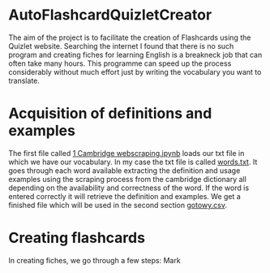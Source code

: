 # AutoFlashcardQuizletCreator

The aim of the project is to facilitate the creation of Flashcards using the Quizlet website. Searching the internet I found that there is no such program and creating fiches for learning English is a breakneck job that can often take many hours. This programme can speed up the process considerably without much effort just by writing the vocabulary you want to translate.

# Acquisition of definitions and examples

The first file called [1 Cambridge webscraping.ipynb](https://github.com/Jkfre247/auto-flashcard-Quizlet-creator/blob/main/1%20Cambridge%20webscraping.ipynb) loads our txt file in which we have our vocabulary. In my case the txt file is called [words.txt](https://github.com/Jkfre247/auto-flashcard-Quizlet-creator/blob/main/words.txt). It goes through each word available extracting the definition and usage examples using the scraping process from the cambridge dictionary all depending on the availability and correctness of the word. If the word is entered correctly it will retrieve the definition and examples. We get a finished file which will be used in the second section [gotowy.csv](https://github.com/Jkfre247/auto-flashcard-Quizlet-creator/blob/main/gotowy.csv).

# Creating flashcards
In creating fiches, we go through a few steps:
Mark
